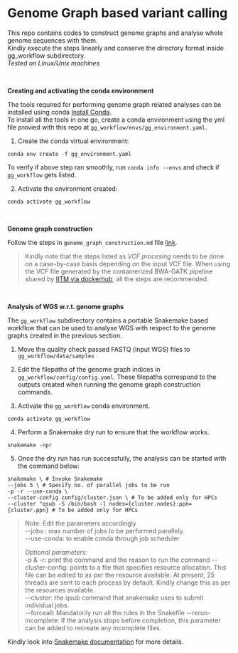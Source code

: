 <h1>Genome Graph based variant calling</h1>

This repo contains codes to construct genome graphs and analyse whole genome sequences with them. <br>
Kindly execute the steps linearly and conserve the directory format inside gg_workflow subdirectory. <br>
*Tested on Linux/Unix machines*

<br>

**Creating and activating the conda environnment**

The tools required for performing genome graph related analyses can be installed using conda [Install Conda](https://docs.conda.io/projects/conda/en/latest/user-guide/install/linux.html). <br>
To install all the tools in one go, create a conda environment using the yml file provied with this repo at ```gg_workflow/envs/gg_environment.yaml```.

1) Create the conda virtual environment: 
```
conda env create -f gg_environment.yaml
```

To verify if above step ran smoothly, run ```conda info --envs``` and check if ```gg_workflow``` gets listed. 

2) Activate the environment created: 
```
conda activate gg_workflow
```

<br>

**Genome graph construction**

Follow the steps in ```genome_graph_construction.md``` file [link](https://github.com/GenomeIndia/iitm/blob/main/genome_graph_construction.md).

> Kindly note that the steps listed as *VCF procesing* needs to be done on a case-by-case basis depending on the input VCF file. When using the VCF file generated by the containerized BWA-GATK pipeline shared by [IITM via dockerhub](https://hub.docker.com/r/ibse/genome-india), all the steps are recommended.



<br> 

**Analysis of WGS w.r.t. genome graphs**

The ```gg_workflow``` subdirectory contains a portable Snakemake based workflow that can be used to analyse WGS with respect to the genome graphs created in the previous section.

1) Move the quality check passed FASTQ (input WGS) files to ```gg_workflow/data/samples```

2) Edit the filepaths of the genome graph indices in ```gg_workflow/config/config.yaml```. These filepaths correspond to the outputs created when running the genome graph construction commands.

3) Activate the ```gg_workflow``` conda environment.
```
conda activate gg_workflow
```

4) Perform a Snakemake dry run to ensure that the workflow works.
```
snakemake -npr
``` 


5) Once the dry run has run successfully, the analysis can be started with the command below:
```
snakemake \ # Invoke Snakemake
--jobs 5 \ # Specify no. of parallel jobs to be run
-p -r --use-conda \ 
--cluster-config config/cluster.json \ # To be added only for HPCs
--cluster "qsub -S /bin/bash -l nodes={cluster.nodes}:ppn={cluster.ppn} # To be added only for HPCs
```

> Note: Edit the parameters accordingly <br>
> --jobs : max number of jobs to be performed parallely. <br>
> --use-conda: to enable conda through job scheduler <br>
>
> *Optional parameters:* <br>
> -p & -r: print the command and the reason to run the command
> --cluster-config: points to a file that specifies resource allocation. This file can be edited to as per the resource available. At present, 25 threads are sent to each process by default. Kindly change this as per the resources available. <br> 
> --cluster: the qsub command that snakemake uses to submit individual jobs. <br>
> --forceall: Mandatorily run all the rules in the Snakefile
> --rerun-incomplete: If the analysis stops before completion, this parameter can be added to recreate any incomplete files.


Kindly look into [Snakemake documentation](https://snakemake.readthedocs.io/en/stable/) for more details.